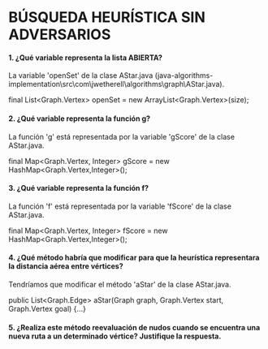 # BÚSQUEDA HEURÍSTICA SIN ADVERSARIOS
#### 1. ¿Qué variable representa la lista ABIERTA?
  La variable 'openSet' de la clase AStar.java (java-algorithms-implementation\src\com\jwetherell\algorithms\graph\AStar.java).

  final List<Graph.Vertex<T>> openSet = new ArrayList<Graph.Vertex<T>>(size);

#### 2. ¿Qué variable representa la función g?
  La función 'g' está representada por la variable 'gScore' de la clase AStar.java.
  
  final Map<Graph.Vertex<T>, Integer> gScore = new HashMap<Graph.Vertex<T>,Integer>();

#### 3. ¿Qué variable representa la función f?
  La función 'f' está representada por la variable 'fScore' de la clase AStar.java.
  
  final Map<Graph.Vertex<T>, Integer> fScore = new HashMap<Graph.Vertex<T>,Integer>();

#### 4. ¿Qué método habría que modificar para que la heurística representara la distancia aérea entre vértices?
  Tendríamos que modificar el método 'aStar' de la clase AStar.java.
  
  public List<Graph.Edge<T>> aStar(Graph<T> graph, Graph.Vertex<T> start, Graph.Vertex<T> goal) {...}

#### 5. ¿Realiza este método reevaluación de nudos cuando se encuentra una nueva ruta a un determinado vértice? Justifique la respuesta.
